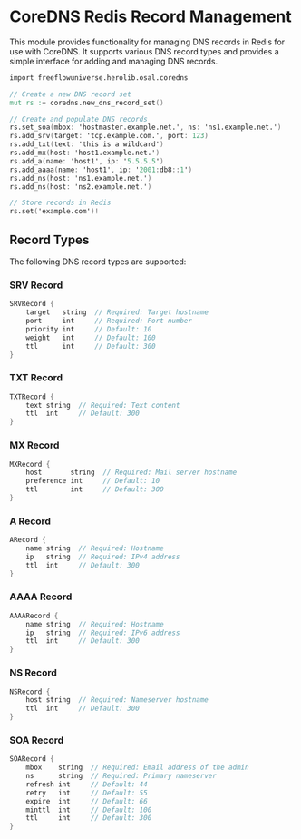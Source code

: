 # CoreDNS Redis Record Management

This module provides functionality for managing DNS records in Redis for use with CoreDNS. It supports various DNS record types and provides a simple interface for adding and managing DNS records.

```v
import freeflowuniverse.herolib.osal.coredns

// Create a new DNS record set
mut rs := coredns.new_dns_record_set()

// Create and populate DNS records
rs.set_soa(mbox: 'hostmaster.example.net.', ns: 'ns1.example.net.')
rs.add_srv(target: 'tcp.example.com.', port: 123)
rs.add_txt(text: 'this is a wildcard')
rs.add_mx(host: 'host1.example.net.')
rs.add_a(name: 'host1', ip: '5.5.5.5')
rs.add_aaaa(name: 'host1', ip: '2001:db8::1')
rs.add_ns(host: 'ns1.example.net.')
rs.add_ns(host: 'ns2.example.net.')

// Store records in Redis
rs.set('example.com')!
```


## Record Types

The following DNS record types are supported:

### SRV Record
```v
SRVRecord {
    target   string  // Required: Target hostname
    port     int     // Required: Port number
    priority int     // Default: 10
    weight   int     // Default: 100
    ttl      int     // Default: 300
}
```

### TXT Record
```v
TXTRecord {
    text string  // Required: Text content
    ttl  int     // Default: 300
}
```

### MX Record
```v
MXRecord {
    host       string  // Required: Mail server hostname
    preference int     // Default: 10
    ttl        int     // Default: 300
}
```

### A Record
```v
ARecord {
    name string  // Required: Hostname
    ip   string  // Required: IPv4 address
    ttl  int     // Default: 300
}
```

### AAAA Record
```v
AAAARecord {
    name string  // Required: Hostname
    ip   string  // Required: IPv6 address
    ttl  int     // Default: 300
}
```

### NS Record
```v
NSRecord {
    host string  // Required: Nameserver hostname
    ttl  int     // Default: 300
}
```

### SOA Record
```v
SOARecord {
    mbox    string  // Required: Email address of the admin
    ns      string  // Required: Primary nameserver
    refresh int     // Default: 44
    retry   int     // Default: 55
    expire  int     // Default: 66
    minttl  int     // Default: 100
    ttl     int     // Default: 300
}
```
